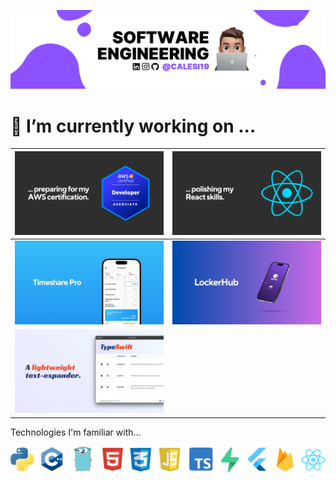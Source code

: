[!["Banner with Carlos Profile"](github_banner.png)](https://carloslespin.com/)

# 🔭 I’m currently working on ...


| ![Technologies](aws.png)       | ![Technologies](react.png)       |
| -------------- | -------------- |
| [!["Timeshare Pro"](https://github.com/Calesi19/Timeshare-Pro-App/blob/main/docs/1.png?raw=true)](https://github.com/Calesi19/Timeshare-Pro-App)      | [!["LockerHub"](https://github.com/Calesi19/LockerHub/blob/main/doc/23.png?raw=true)](https://github.com/Calesi19/LockerHub)       |
| [!["TypeSwift"](typeswift.png)](https://github.com/Calesi19/TypeSwift)    |   |









Technologies I'm familiar with...

![Technologies](https://github.com/Calesi19/Calesi19/blob/main/logos.png?raw=true)

